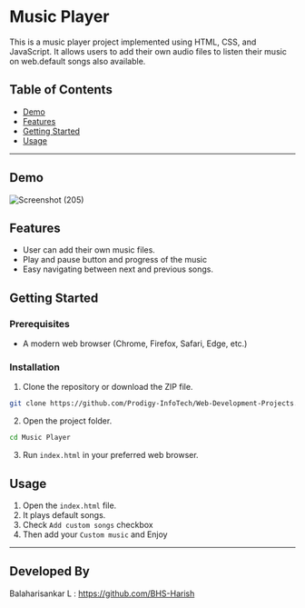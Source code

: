 # Music Player

This is a music player project implemented using HTML, CSS, and JavaScript. It allows users to add their own audio files to listen their music on web.default songs also available.

## Table of Contents
- [Demo](#demo)
- [Features](#features)
- [Getting Started](#getting-started)
- [Usage](#usage)

---

## Demo
![Screenshot (205)](https://ik.imagekit.io/qmffpfng5/Screenshot%20(24).png?updatedAt=1696611655751)



## Features

- User can add their own music files.
- Play and pause button and progress of the music
- Easy navigating between next and previous songs.

## Getting Started

### Prerequisites

- A modern web browser (Chrome, Firefox, Safari, Edge, etc.)

### Installation

1. Clone the repository or download the ZIP file.

```bash
git clone https://github.com/Prodigy-InfoTech/Web-Development-Projects.git
```

2. Open the project folder.

```bash
cd Music Player
```

3. Run `index.html` in your preferred web browser.

## Usage

1. Open the `index.html` file.
2. It plays default songs.
3. Check `Add custom songs` checkbox
4. Then add your `Custom music` and Enjoy
---

## Developed By
Balaharisankar L :  https://github.com/BHS-Harish
